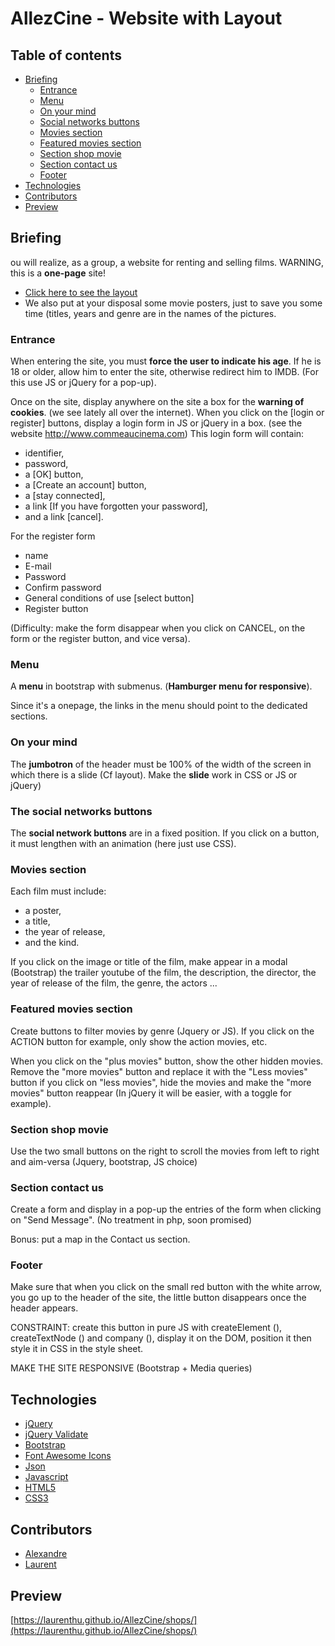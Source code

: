 # AllezCine - Website with Layout

## Table of contents

* [Briefing](#briefing)
    - [Entrance](#entrance)
    - [Menu](#menu)
    - [On your mind](#on-your-mind)
    - [Social networks buttons](#the-social-networks-buttons)
    - [Movies section](#movies-section)
    - [Featured movies section](#featured-movies-section)
    - [Section shop movie](#section-shop-movie)
    - [Section contact us](#section-contact-us)
    - [Footer](#footer)
* [Technologies](#technologies)
* [Contributors](#contributors)
* [Preview](#preview)

## Briefing
ou will realize, as a group, a website for renting and selling films. WARNING, this is a **one-page** site!

- [Click here to see the layout](https://raw.githubusercontent.com/becodeorg/Hamilton-promo-3/master/Projects/FrontEnd-AllezCine/layout-one-v2.jpg)
- We also put at your disposal some movie posters, just to save you some time (titles, years and genre are in the names of the pictures.

### Entrance
When entering the site, you must **force the user to indicate his age**.
If he is 18 or older, allow him to enter the site, otherwise redirect him to IMDB. (For this use JS or jQuery for a pop-up).

Once on the site, display anywhere on the site a box for the **warning of cookies**. (we see lately all over the internet). When you click on the [login or register] buttons, display a login form in JS or jQuery in a box. (see the website http://www.commeaucinema.com)
This login form will contain:
- identifier,
- password,
- a [OK] button,
- a [Create an account] button,
- a [stay connected],
- a link [If you have forgotten your password],
- and a link [cancel].

For the register form
- name
- E-mail
- Password
- Confirm password
- General conditions of use [select button]
- Register button

(Difficulty: make the form disappear when you click on CANCEL, on the form or the register button, and vice versa).

### Menu
A **menu** in bootstrap with submenus. (**Hamburger menu for responsive**).

Since it's a onepage, the links in the menu should point to the dedicated sections.

### On your mind
The **jumbotron** of the header must be 100% of the width of the screen in which there is a slide (Cf layout). Make the **slide** work in CSS or JS or jQuery)

### The social networks buttons
The **social network buttons** are in a fixed position. If you click on a button, it must lengthen with an animation (here just use CSS).

### Movies section
Each film must include:
- a poster,
- a title,
- the year of release,
- and the kind.

If you click on the image or title of the film, make appear in a modal (Bootstrap) the trailer youtube of the film, the description, the director, the year of release of the film, the genre, the actors ...

### Featured movies section
Create buttons to filter movies by genre (Jquery or JS).
If you click on the ACTION button for example, only show the action movies, etc.

When you click on the "plus movies" button, show the other hidden movies. Remove the "more movies" button and replace it with the "Less movies" button if you click on "less movies", hide the movies and make the "more movies" button reappear (In jQuery it will be easier, with a toggle for example).

### Section shop movie
Use the two small buttons on the right to scroll the movies from left to right and aim-versa (Jquery, bootstrap, JS choice)

### Section contact us
Create a form and display in a pop-up
the entries of the form when clicking on "Send Message". (No treatment in php, soon promised)

Bonus: put a map in the Contact us section.

### Footer
Make sure that when you click on the small red button with the white arrow, you go up to the header of the site, the little button disappears once the header appears.

CONSTRAINT: create this button in pure JS with createElement (), createTextNode () and company (), display it on the DOM, position it then style it in CSS in the style sheet.

MAKE THE SITE RESPONSIVE (Bootstrap + Media queries)

## Technologies

* [jQuery](http://jquery.com/)
* [jQuery Validate](https://jqueryvalidation.org/)
* [Bootstrap](https://getbootstrap.com/)
* [Font Awesome Icons](https://fontawesome.com/)
* [Json](https://www.json.org/)
* [Javascript](https://developer.mozilla.org/en-US/docs/Web/JavaScript)
* [HTML5](https://www.w3.org/html/)
* [CSS3](https://www.w3.org/Style/CSS/)

## Contributors

* [Alexandre](https://github.com/alexandrentougas)
* [Laurent](https://github.com/laurenthu)

## Preview

[https://laurenthu.github.io/AllezCine/shops/](https://laurenthu.github.io/AllezCine/shops/)
